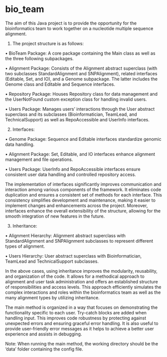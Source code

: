 # bio_team
The aim of this Java project is to provide the opportunity for the bioinformatics team to work together on a nucleotide multiple sequence alignment. 

1. The project structure is as follows:
   
•	BioTeam Package: A core package containing the Main class as well as the three following subpackages.

•	Alignment Package: Consists of the Alignment abstract superclass (with two subclasses StandardAlignment and SNPAlignment), related interfaces (Editable, Set, and IO), and a Genome subpackage. The latter includes the Genome class and Editable and Sequence interfaces.

•	Repository Package: Houses Repository class for data management and the UserNotFound custom exception class for handling invalid users. 

•	Users Package: Manages users’ interactions through the User abstract superclass and its subclasses (Bioinformatician, TeamLead, and TechnicalSupport) as well as RepoAccessible and UserInfo interfaces.

2. Interfaces:
   
•	Genome Package: Sequence and Editable interfaces standardize genomic data handling.

•	Alignment Package: Set, Editable, and IO interfaces enhance alignment management and file operations.

•	Users Package: UserInfo and RepoAccessible interfaces ensure consistent user data handling and controlled repository access.

The implementation of interfaces significantly improves communication and interaction among various components of the framework. It eliminates code duplication and ensures a consistent set of methods for each interface. This consistency simplifies development and maintenance, making it easier to implement changes and enhancements across the project. Moreover, interfaces enhance the overall extensibility of the structure, allowing for the smooth integration of new features in the future. 

3.	Inheritance:
   
•	Alignment Hierarchy: Alignment abstract superclass with StandardAlignment and SNPAlignment subclasses to represent different types of alignment.

•	Users Hierarchy: User abstract superclass with Bioinformatician, TeamLead and TechnicalSupport subclasses.

In the above cases, using inheritance improves the modularity, reusability, and organization of the code. It allows for a methodical approach to alignment and user task administration and offers an established structure of responsibilities and access levels. This approach efficiently simulates the complex interactions and roles within the bioinformatics team as well as the many alignment types by utilizing inheritance.

The main method is organized in a way that focuses on demonstrating the functionality specific to each user. Try-catch blocks are added when handling input. This improves code robustness by protecting against unexpected errors and ensuring graceful error handling. It is also useful to provide user-friendly error messages as it helps to achieve a better user experience and assists in debugging.

Note: When running the main method, the working directory should be the ‘data’ folder containing the config file.
